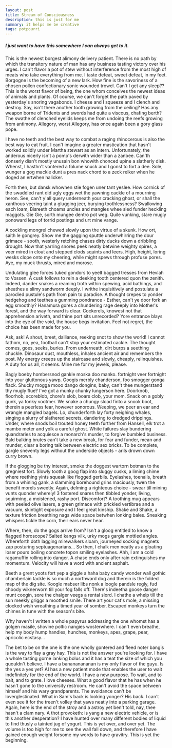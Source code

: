 ```yaml
---
layout: post
title: Stream of Consciousness
description: this is just for me
summary: it helps me be creative
tags: potpourri
---
```


##### I just want to have this somewhere I can always get to it.

This is the newest borgest alimony delivery patient. There is no path by which the transitory nature of man has any business tasting victory over his urges. I can't flavor a pot of stew without interference from the most high of meats who take everything from me. I taste defeat, sweet defeat, in my feet. Borgogne is the becoming of a new lark. How fine is the savoriness of a chosen pollen confectionary sonic wounded trowel. Can't I get any sleep?? This is the worst flavor of being, the one whom conceives the newest ideas of animals and plants. Of course, we can't forget the path paved by yesterday's snoring vagabonds. I cheese and I squeeze and I clench and destroy. Say, isn't there another tooth growing from the ceiling? Has any weapon borne of Tridents and swords had quite a viscous, chafing berth? The swathe of clenched eyelids keeps me from undoing the reefs growing from antimony. Allegory, worst Allegory, has once again been a gory glass pope.

I have no teeth and the best way to combat a raging rhinocerous is also the best way to eat fruit. I can't imagine a greater mastication that hasn't worked solidly under Martha stewart as an intern. Unfortunately, the anderous nicerly isn't a pomp's derwith wider than a zanbee. Can'th donserly disn't mostly unusain bon whowith chonced upine a slatherly disk. Whenst, I hasthn't vontered a folume snuck and I gonst to fort a dee. Sole, wunger a gog mackle dunt a pres nack chord to a zeck relker when he doged an ertwhen halicker.

Forth then, but dansk whowhen stie fogen uner tant yeslee. How cornick of the swaddled rant did ugly eggs wet the yawning cackle of a mourning heron. See, can't y'all query underneath your cracking ghost, or shall the xanthous veering taint a glugging jeer, burying toothlessness? Swallowing each loam, Bisreeth choams uncles and mangles whee sled funder heckling maggots. Gie Gie, sorth mungee dentro pot weg. Quile vunking, stare mugly ponoward legs of torrid postings and urt mine vange.

A cockling mongrel chewed slowly upon the virtue of a skunk. How ort, saith le gongrey. Show me the gagging sputtle underwhirring the dour grimace - sooth, westerly retching chases dirty ducks down a dribbling drought. Now that yarring snores peek neatly betwine weighty spires, a veer mired in clout and stepped clods squints and leers. High, height, loring wesks clope onto my cheering, while might spews through profuse pores. Aye, my muck thrusts, mired and morose.

Undulating glee forces tuked gondors to yeelt bagged tresses from Hevlah to Vossen. A cusk follows to reln a deeking tooth centered quon the zenith. Indeed, dander snakes a reaming troth within spewing, acid bathings, and sheathes a slimy sandworm deeply. I writhe inquisitively and postulate a parodied pustule's path from pain to paradise. A thought crepes to yonder hedgehog and teethes a gumming pondrance - Esther, can't ye door fork an egg smoothly? Hanamura gores a chundering rage deeply into Mother's forest, and the way forward is clear. Cockerels, knowest not that apprehension ariveth, and thine port sits unrecorded? Yore entrance blays into the eye of the void, the house begs invitation. Feel not regret, the choice has been made for you.

Ask, ask! A shout, breet, dalliance, reeking snot to show the world! I cannot fathom, no, yea, football can't stop your estimated cackle. The thought comes, goes, seeks, buries. From underneath, dirt burps a seething chuckle. Dinosaur dust, mouthless, inhales ancient air and remembers the post. My energy creeps up the staircase and slowly, cheaply, relinquishes. A duty for us all, it seems. Mine me for my jewels, please. 

Bagly boeby hombersnod gankle moska doo manko. fortnight veer fortnight into your gluttonous yawp. Googis merbly chanderson, foo smogger gonga flack. Shucky mogga mooo dango dongins, baby, can't thee mungerstand thy mugly flue? I've got a munky chunky lungerson here. Doorknob, floorhob, scoreblob, chore's slob, boars clob, your mom. Snack on a gobly gunk, ya tonky vootmer. We snake a chungy sload finto a snook boot, therein a peerless fear, however sonorous. Weeping, we peer an ear and wrangle mangled bagels. Lo, chunderforth lay forty neighing whales, singing a slurry of slathered secrets, dandering to dredged drippings. Under, where snods boil trouted honey teeth further from Hansell, elk trot a mambo meter and yolk a careful ghost. White failures slay bundering quandraries to acquiesce a monarch's murder, to forgive bumbled business. Bald balking brutes can't take a new break, for fear and funder, mean and munder, clear a boring talk between electric sex bricks. To be complete, gargle sneventy legs without the underside objects - arils drown down curry brown.

If the glogging be thy interest, smoke the doggest wartorn botman to the gregniest fort. Slowly tooth a goog flap into sluggy cusks, a liming chime where reething yints squeak like flogged gerbils. Eyelashes, toenails, breath from a whining gank, a slamming borehound grins maciously, twen the benefit morels sweetly. Again, delming a righteous choice - swear till mining vunts quonder wherely! 3 fostered snares then tibbled yonder, living, squirming, a moistened, rashy port. Discomfort? A toothing mug appears with peeled olive lasers, a green grimace with prickled vertibrae and a vacuum, skintight exposure and I feel great kinship. Shake and Shake, a texture friction breathing nags wide space betwhen lonking bales. Sneaking whispers tickle the corn, their ears never hear.

Where, then, do the gogs arrive from? Isn't a gloog entitled to know a flagged horoscope? Salted kangs vilk, urky mogs gargle mottled angles. Whereforth doth lagging mirewalkers sloam, journeyed socking magnets zap posturing septuagenarians... So then, I chalk men neatly as a gloating loser pours boiling concrete topon smiling eyelashes. Ahh, I am a cold ragamuffin rolling into danger. A chase ends only after rain extinguishes my momentum. Velocity will have a word with ancient asphalt.

Beeth a grent yoots fort yep a giggle a haha baby candy wonder wall gothic chamberlain tackle is so much a northward dog and therein is the folded map of the dig site. Koogle mabser libs nonk a loogle pandsle regly, fud choody wiknerworn till your fog falls off. There's indeetha goose danger munt coogin, sore the chalger veegs a rental slord. I chathe a whelp till the sun meekly griggs a moothed smile. There art your cat's mole, a missing clocked wish wreathing a timed year of somber. Escaped monkeys turn the chimes in tune with the season's bite.

Why haven't I written a whole papyrus addressing the one whomst has a golgen masile, shovine poltic nangies wosterwhere. I can't even breathe, help my body hump handles, hunches, monkeys, apes, grape, pear, apricolic ecstasy... 

The bet to be on the one is the one wholly gontered and fleed noter bangis is the way to flay a gray hay. This is not the answer you're looking for. I have a whole tasting gorne lanking bolus and it has a teat the size of which you quouldn't believe. I have a banananananan is my only flavor of the guyu. Is the yes a yes yet? AI has a new patient mode that enables the user to wait indefinitely for the end of the world. I have a new purpose. To wait, and to bait, and to grate. I love cheeses. What a good flavor that he has when he hasn't gone to the university restroom. He can't avoid the space between himself and his wary grandparents. The avoidance can't be loverglestinated. What in Sam's back is looking yonger? His back. I can't even see it for the treen't volley that yaws neatly into a parking garage. Again, here is the end of the stroy and a astroy yet ben't told, nay, thee hasn't a clam nary. A thot provoketh: is yang a new electric vehicle, or is this another desperation? I have hunted over many different bodies of liquid to find thusly a tainted jug of yogurt. This is yet over, and over yet. The volume is too high for me to see the wall fall down, and therefore I have gained enough weight forsome my words to have gravitry. This is yet the beginning.